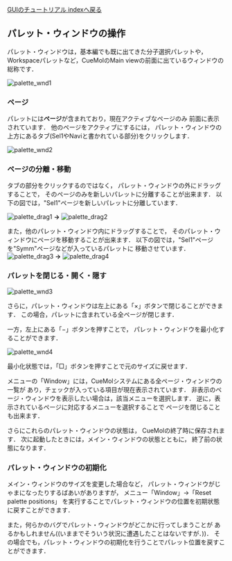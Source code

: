 [GUIのチュートリアル indexへ戻る](../../../Documents/GUIのチュートリアル/)



## パレット・ウィンドウの操作
パレット・ウィンドウは，基本編でも既に出てきた分子選択パレットや，
Workspaceパレットなど，CueMolのMain viewの前面に出ているウィンドウの総称です．

![palette_wnd1](../../../assets/images/Documents/GUIのチュートリアル/StepA2/palette_wnd1.png)


### ページ
パレットには**ページ**が含まれており，現在アクティブなページのみ
前面に表示されています．
他のページをアクティブにするには，
パレット・ウィンドウの上方にあるタブ(Sel1やNaviと書かれている部分)をクリックします．

![palette_wnd2](../../../assets/images/Documents/GUIのチュートリアル/StepA2/palette_wnd2.png)


### ページの分離・移動
タブの部分をクリックするのではなく，
パレット・ウィンドウの外にドラッグすることで，
そのページのみを新しいパレットに分離することが出来ます．
以下の図では，"Sel1"ページを新しいパレットに分離しています．

![palette_drag1](../../../assets/images/Documents/GUIのチュートリアル/StepA2/palette_drag1.png) **→** ![palette_drag2](../../../assets/images/Documents/GUIのチュートリアル/StepA2/palette_drag2.png)

また，他のパレット・ウィンドウ内にドラッグすることで，
そのパレット・ウィンドウにページを移動することが出来ます．
以下の図では，"Sel1"ページを"Symm"ページなどが入っているパレットに
移動させています．
![palette_drag3](../../../assets/images/Documents/GUIのチュートリアル/StepA2/palette_drag3.png) **→** ![palette_drag4](../../../assets/images/Documents/GUIのチュートリアル/StepA2/palette_drag4.png)

### パレットを閉じる・開く・隠す

![palette_wnd3](../../../assets/images/Documents/GUIのチュートリアル/StepA2/palette_wnd3.png)

さらに，パレット・ウィンドウは左上にある「×」ボタンで閉じることができます．
この場合，パレットに含まれている全ページが閉じます．

一方，左上にある「−」ボタンを押すことで，
パレット・ウィンドウを最小化することができます．

![palette_wnd4](../../../assets/images/Documents/GUIのチュートリアル/StepA2/palette_wnd4.png)

最小化状態では，「□」ボタンを押すことで元のサイズに戻せます．

メニューの「Window」には，CueMolシステムにある全ページ・ウィンドウの一覧が
あり，チェックが入っている項目が現在表示されています．
非表示のページ・ウィンドウを表示したい場合は，該当メニューを選択します．
逆に，表示されているページに対応するメニューを選択することで
ページを閉じることも出来ます．

さらにこれらのパレット・ウィンドウの状態は，
CueMolの終了時に保存されます．
次に起動したときには，メイン・ウィンドウの状態とともに，
終了前の状態になります．

### パレット・ウィンドウの初期化
メイン・ウィンドウのサイズを変更した場合など，
パレット・ウィンドウがじゃまになったりするばあいがありますが，
メニュー「Window」→「Reset palette positions」
を実行することでパレット・ウィンドウの位置を初期状態に戻すことができます．

また，何らかのバグでパレット・ウィンドウがどこかに行ってしまうことが
あるかもしれません((いままでそういう状況に遭遇したことはないですが．))．
その場合でも，パレット・ウィンドウの初期化を行うことでパレット位置を戻すことができます．
